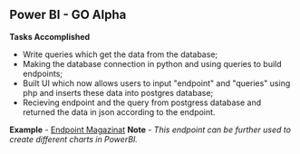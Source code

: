 ## **Power BI - GO Alpha** 

**Tasks Accomplished**

- Write queries which get the data from the database;
- Making the database connection in python and using queries to build endpoints;
- Built UI which now allows users to input "endpoint" and "queries" using php and inserts these data into postgres database;
- Recieving endpoint and the query from postgress database and returned the data in json according to the endpoint.

**Example**  - [Endpoint Magazinat](http://250703d5.ngrok.io/api/magazinat)
**Note** - *This endpoint can be further used to create different charts in PowerBI.*
